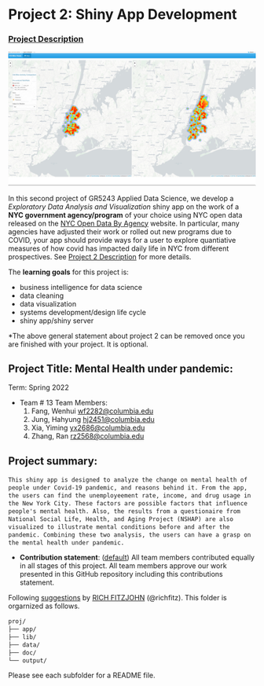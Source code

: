 # Project 2: Shiny App Development

### [Project Description](doc/project2_desc.md)

![screenshot](doc/figs/map.jpg)

In this second project of GR5243 Applied Data Science, we develop a *Exploratory Data Analysis and Visualization* shiny app on the work of a **NYC government agency/program** of your choice using NYC open data released on the [NYC Open Data By Agency](https://opendata.cityofnewyork.us/data/) website. In particular, many agencies have adjusted their work or rolled out new programs due to COVID, your app should provide ways for a user to explore quantiative measures of how covid has impacted daily life in NYC from different prospectives. See [Project 2 Description](doc/project2_desc.md) for more details.  

The **learning goals** for this project is:

- business intelligence for data science
- data cleaning
- data visualization
- systems development/design life cycle
- shiny app/shiny server

*The above general statement about project 2 can be removed once you are finished with your project. It is optional.

## Project Title: Mental Health under pandemic:
Term: Spring 2022

+ Team # 13
Team Members:
	1. Fang, Wenhui wf2282@columbia.edu
	2. Jung, Hahyung hj2451@columbia.edu
	3. Xia, Yiming yx2686@columbia.edu
	4. Zhang, Ran rz2568@columbia.edu

## Project summary: 
	This shiny app is designed to analyze the change on mental health of people under Covid-19 pandemic, and reasons behind it. From the app, the users can find the unemployeement rate, income, and drug usage in the New York City. These factors are possible factors that influence people's mental health. Also, the results from a questionaire from National Social Life, Health, and Aging Project (NSHAP) are also visualized to illustrate mental conditions before and after the pandemic. Combining these two analysis, the users can have a grasp on the mental health under pandemic.

+ **Contribution statement**: ([default](doc/a_note_on_contributions.md)) All team members contributed equally in all stages of this project. All team members approve our work presented in this GitHub repository including this contributions statement. 

Following [suggestions](http://nicercode.github.io/blog/2013-04-05-projects/) by [RICH FITZJOHN](http://nicercode.github.io/about/#Team) (@richfitz). This folder is orgarnized as follows.

```
proj/
├── app/
├── lib/
├── data/
├── doc/
└── output/
```

Please see each subfolder for a README file.


